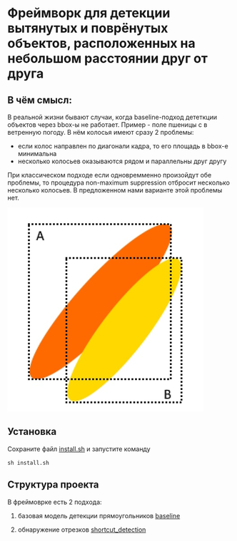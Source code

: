 ﻿# Фреймворк для детекции вытянутых и поврёнутых объектов, расположенных на небольшом расстоянии друг от друга



## В чём смысл:

В реальной жизни бывают случаи, когда baseline-подход дететкции объектов через bbox-ы не работает. Пример - поле пшеницы с  в ветренную погоду. В нём колосья имеют сразу 2 проблемы:

- если колос направлен по диагонали кадра, то его площадь в bbox-е минимальна
- несколько колосьев оказываются рядом и параллельны друг другу

При классическом подходе если одновремменно произойдут обе проблемы, то процедура non-maximum suppression отбросит несколько несколько колосьев.
В предложенном нами варианте этой проблемы нет.

![](docs/2_parallel_wheat_heads.jpg)





## Установка

Сохраните файл [install.sh](install.sh) и запустите команду

```console
sh install.sh
```





## Структура проекта

В фреймоврке есть 2 подхода:

1. базовая модель детекции прямоугольников [baseline](baseline)

2. обнаружение отрезков [shortcut_detection](shortcut_detection)

